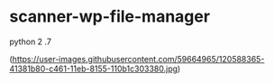 # scanner-wp-file-manager

python 2 .7

(https://user-images.githubusercontent.com/59664965/120588365-41381b80-c461-11eb-8155-110b1c303380.jpg)

